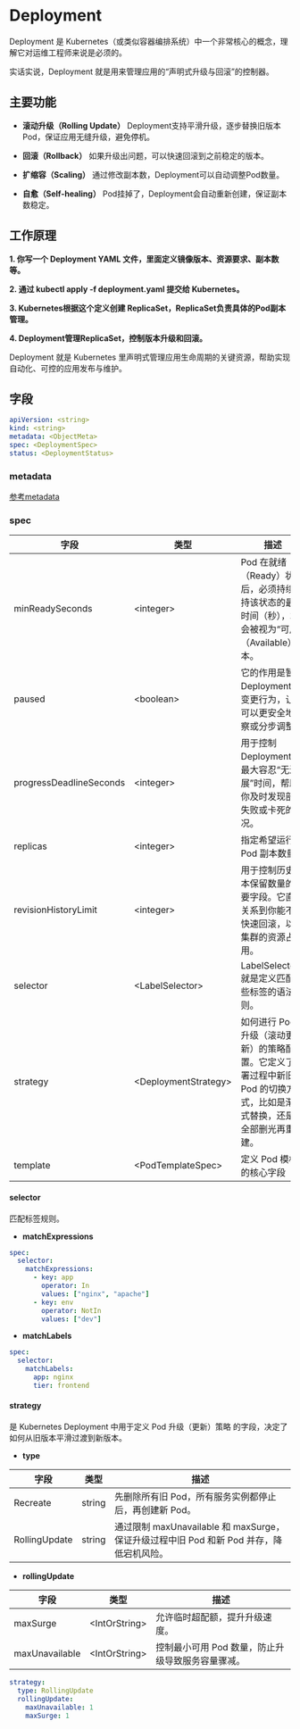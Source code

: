# Deployment

Deployment 是 Kubernetes（或类似容器编排系统）中一个非常核心的概念，理解它对运维工程师来说是必须的。

实话实说，Deployment 就是用来管理应用的“声明式升级与回滚”的控制器。

## 主要功能

- **滚动升级（Rolling Update）**
Deployment支持平滑升级，逐步替换旧版本Pod，保证应用无缝升级，避免停机。

- **回滚（Rollback）**
如果升级出问题，可以快速回滚到之前稳定的版本。

- **扩缩容（Scaling）**
通过修改副本数，Deployment可以自动调整Pod数量。

- **自愈（Self-healing）**
Pod挂掉了，Deployment会自动重新创建，保证副本数稳定。

## 工作原理

**1. 你写一个 Deployment YAML 文件，里面定义镜像版本、资源要求、副本数等。**

**2. 通过 kubectl apply -f deployment.yaml 提交给 Kubernetes。**

**3. Kubernetes根据这个定义创建 ReplicaSet，ReplicaSet负责具体的Pod副本管理。**

**4. Deployment管理ReplicaSet，控制版本升级和回滚。**

Deployment 就是 Kubernetes 里声明式管理应用生命周期的关键资源，帮助实现自动化、可控的应用发布与维护。

## 字段

```yaml
apiVersion: <string>
kind: <string>
metadata: <ObjectMeta>
spec: <DeploymentSpec>
status: <DeploymentStatus>
```

### metadata

[参考metadata](/kubernetes/PodFeilds.md)

### spec

|字段             |类型     |描述                                                                                      |
|----------------|---------|------------------------------------------------------------------------------------------|
|minReadySeconds|\<integer>|Pod 在就绪（Ready）状态后，必须持续保持该状态的最短时间（秒），才会被视为“可用（Available）”副本。|
|paused|\<boolean>|它的作用是暂停 Deployment 的变更行为，让你可以更安全地观察或分步调整。|
|progressDeadlineSeconds|\<integer>|用于控制 Deployment 的最大容忍“无进展”时间，帮助你及时发现部署失败或卡死的情况。|
|replicas|\<integer>|指定希望运行的 Pod 副本数量。|
|revisionHistoryLimit|\<integer>|用于控制历史版本保留数量的重要字段。它直接关系到你能不能快速回滚，以及集群的资源占用。|
|selector|\<LabelSelector>|LabelSelector 就是定义匹配哪些标签的语法规则。|
|strategy|\<DeploymentStrategy>|如何进行 Pod 升级（滚动更新）的策略配置。它定义了部署过程中新旧 Pod 的切换方式，比如是渐进式替换，还是先全部删光再重建。|
|template|\<PodTemplateSpec>|定义 Pod 模板的核心字段|

#### selector

匹配标签规则。

- **matchExpressions**

```yaml
spec:
  selector:
    matchExpressions:
      - key: app
        operator: In
        values: ["nginx", "apache"]
      - key: env
        operator: NotIn
        values: ["dev"]
```

- **matchLabels**

```yaml
spec:
  selector:
    matchLabels:
      app: nginx
      tier: frontend
```

#### strategy

是 Kubernetes Deployment 中用于定义 Pod 升级（更新）策略 的字段，决定了如何从旧版本平滑过渡到新版本。

- **type**

|字段|类型|描述|
|----|----|----|
|Recreate|string|先删除所有旧 Pod，所有服务实例都停止后，再创建新 Pod。|
|RollingUpdate|string|通过限制 maxUnavailable 和 maxSurge，保证升级过程中旧 Pod 和新 Pod 并存，降低宕机风险。|

- **rollingUpdate**

|字段|类型|描述|
|----|----|----|
|maxSurge|\<IntOrString>|允许临时超配额，提升升级速度。|
|maxUnavailable|\<IntOrString>|控制最小可用 Pod 数量，防止升级导致服务容量骤减。|

```yaml
strategy:
  type: RollingUpdate
  rollingUpdate:
    maxUnavailable: 1
    maxSurge: 1
```

